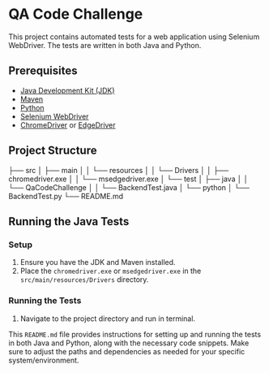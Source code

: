 # QA Code Challenge

This project contains automated tests for a web application using Selenium WebDriver. The tests are written in both Java and Python.

## Prerequisites

- [Java Development Kit (JDK)](https://www.oracle.com/java/technologies/javase-jdk11-downloads.html)
- [Maven](https://maven.apache.org/install.html)
- [Python](https://www.python.org/downloads/)
- [Selenium WebDriver](https://www.selenium.dev/downloads/)
- [ChromeDriver](https://sites.google.com/a/chromium.org/chromedriver/downloads) or [EdgeDriver](https://developer.microsoft.com/en-us/microsoft-edge/tools/webdriver/)

## Project Structure
 ├── src │ ├── main │ │ └── resources │ │ └── Drivers │ │ ├── chromedriver.exe │ │ └── msedgedriver.exe │ └── test │ ├── java │ │ └── QaCodeChallenge │ │ └── BackendTest.java │ └── python │ └── BackendTest.py └── README.md


## Running the Java Tests

### Setup

1. Ensure you have the JDK and Maven installed.
2. Place the `chromedriver.exe` or `msedgedriver.exe` in the `src/main/resources/Drivers` directory.

### Running the Tests

1. Navigate to the project directory and run in terminal.


This `README.md` file provides instructions for setting up and running the tests in both Java and Python, along with the necessary code snippets. Make sure to adjust the paths and dependencies as needed for your specific system/environment.

